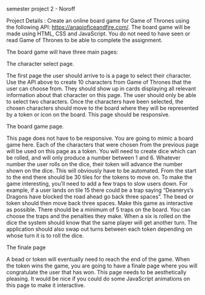 semester project 2 - Noroff

Project Details : 
Create an online board game for Game of Thrones using the following API: https://anapioficeandfire.com/. The board game will be made using HTML, CSS and JavaScript. You do not need to have seen or read Game of Thrones to be able to complete the assignment.

The board game will have three main pages:


The character select page.

The first page the user should arrive to is a page to select their character. Use the API above to create 10 characters from Game of Thrones that the user can choose from. They should show up in cards displaying all relevant information about that character on this page.
The user should only be able to select two characters. Once the characters have been selected, the chosen characters should move to the board where they will be represented by a token or icon on the board.
This page should be responsive.


The board game page.

This page does not have to be responsive.
You are going to mimic a board game here. Each of the characters that were chosen from the previous page will be used on this page as a token. You will need to create dice which can be rolled, and will only produce a number between 1 and 6. Whatever number the user rolls on the dice, their token will advance the number shown on the dice. This will obviously have to be automated. From the start to the end there should be 30 tiles for the tokens to move on.
To make the game interesting, you’ll need to add a few traps to slow users down. For example, if a user lands on tile 15 there could be a trap saying “Deanerys’s Dragons have blocked the road ahead go back three spaces”. The bead or token should then move back three spaces.
Make this game as interactive as possible. There should be a minimum of 5 traps on the board. You can choose the traps and the penalties they make.
When a six is rolled on the dice the system should know that the same player will get another turn. The application should also swap out turns between each token depending on whose turn it is to roll the dice.


The finale page

A bead or token will eventually need to reach the end of the game. When the token wins the game, you are going to have a finale page where you will congratulate the user that has won. This page needs to be aesthetically pleasing. It would be nice if you could do some JavaScript animations on this page to make it interactive.
